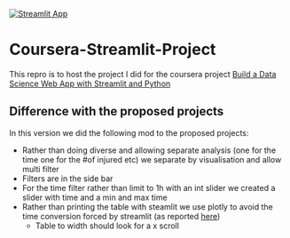 [![Streamlit App](https://static.streamlit.io/badges/streamlit_badge_black_white.svg)](https://share.streamlit.io/jdenos/coursera-streamlit-project/main/main.py)
# Coursera-Streamlit-Project

This repro is to host the project I did for the coursera project [Build a Data Science Web App with Streamlit and Python](https://www.coursera.org/projects/data-science-streamlit-python)

## Difference with the proposed projects
In this version we did the following mod to the proposed projects:
* Rather than doing diverse and allowing separate analysis (one for the time one for the #of injured etc) we separate by visualisation and allow multi filter
* Filters are in the side bar
* For the time filter rather than limit to 1h with an int slider we created a slider with time and a min and max time 
* Rather than printing the table with steamlit we use plotly to avoid the time conversion forced by streamlit (as reported [here](https://github.com/streamlit/streamlit/issues/1061))
  * Table to width should look for a x scroll